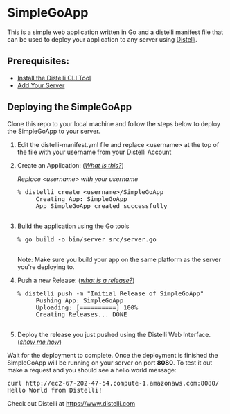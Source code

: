 SimpleGoApp
===========

This is a simple web application written in Go and a distelli manifest file that can be used to deploy your application to any server using <a href="https://www.distelli.com" target="_blank">Distelli</a>.

Prerequisites:
---------------

* <a href="https://www.distelli.com/docs/setup" target="_blank">Install the Distelli CLI Tool</a>
* <a href="https://www.distelli.com/docs/agent-setup" target="_blank">Add Your Server</a>

Deploying the SimpleGoApp
---------------------------

Clone this repo to your local machine and follow the steps below to deploy the SimpleGoApp to your server.

1. Edit the distelli-manifest.yml file and replace &lt;username&gt; at the top of the file with your username from your Distelli Account
2. Create an Application: (<a href="http://www.distelli.com/docs/creating-an-application.html" target="_blank"><i>What is this?</i></a>)

    <i>Replace &lt;username&gt; with your username</i>
    <pre>% distelli create &lt;username&gt;/SimpleGoApp
        Creating App: SimpleGoApp
        App SimpleGoApp created successfully
    </pre>

3. Build the application using the Go tools

    <pre>% go build -o bin/server src/server.go
    </pre>
    
    Note: Make sure you build your app on the same platform as the server you're deploying to.

4. Push a new Release: (<a href="http://www.distelli.com/docs/pushing-an-artifact.html" target="_blank"><i>what is a release?</i></a>)

    <pre>% distelli push -m "Initial Release of SimpleGoApp"
        Pushing App: SimpleGoApp
        Uploading: [==========] 100%
        Creating Releases... DONE
    </pre>

4. Deploy the release you just pushed using the Distelli Web Interface. (<a href="http://www.distelli.com/docs/starting-a-deployment.html" target="_blank"><i>show me how</i></a>)

Wait for the deployment to complete. Once the deployment is finished the SimpleGoApp will be running on your server on port <b>8080</b>. To test it out make a request and you should see a hello world message:

<pre>
curl http://ec2-67-202-47-54.compute-1.amazonaws.com:8080/
Hello World from Distelli!
</pre>
Check out Distelli at https://www.distelli.com
